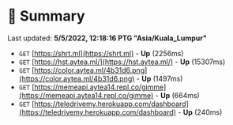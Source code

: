 # 📖 Summary
Last updated: **5/5/2022, 12:18:16 PTG "Asia/Kuala_Lumpur"**

- `GET` [https://shrt.ml](https://shrt.ml) - **Up** (2256ms)
- `GET` [https://hst.aytea.ml/](https://hst.aytea.ml/) - **Up** (15307ms)
- `GET` [https://color.aytea.ml/4b31d6.png](https://color.aytea.ml/4b31d6.png) - **Up** (1497ms)
- `GET` [https://memeapi.aytea14.repl.co/gimme](https://memeapi.aytea14.repl.co/gimme) - **Up** (664ms)
- `GET` [https://teledrivemy.herokuapp.com/dashboard](https://teledrivemy.herokuapp.com/dashboard) - **Up** (240ms)
